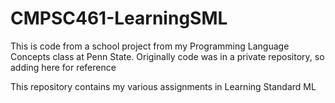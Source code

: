 # CMPSC461-LearningSML

This is code from a school project from my Programming Language Concepts class at Penn State. Originally code was in a private repository, so adding here for reference

This repository contains my various assignments in Learning Standard ML
